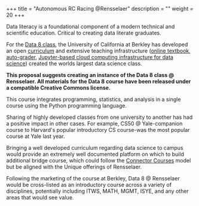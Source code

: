 +++
title = "Autonomous RC Racing @Rensselaer"
description = ""
weight = 20
+++


Data literacy is a foundational component of a modern technical and scientific education. Critical to creating data literate graduates.

For the [Data 8 class](http://data8.org), the University of California at Berkley has developed an open [curriculum]() and extensive teaching infrastructure ([online textbook](https://www.inferentialthinking.com), [auto-grader](https://okpy.org), [Jupyter-based cloud computing infrastructure for data science](https://github.com/jupyterhub/zero-to-jupyterhub-k8s)) created the worlds largest data science class.

**This proposal suggests creating an instance of the Data 8 class @ Rensselaer. All materials for the Data 8 course have been released under a compatible Creative Commons license.**

This course integrates programming, statistics, and analysis in a single course using the Python programming language.

Sharing of highly developed classes from one university to another has had a positive impact in other cases. For example, CS50 @ Yale-companion course to Harvard's popular introductory CS course-was the most popular course at Yale last year.

Bringing a well developed curriculum regarding data science to campus would provide an extremely well documented platform on which to build additional bridge course, which could follow the [Connector Courses](http://data.berkeley.edu/topics/connector-courses) model but be aligned with the Unique offerings of Rensselaer.

Following the marketing of the course at Berkley, Data 8 @ Rensselaer would be cross-listed as an introductory course across a variety of disciplines, potentially including ITWS, MATH, MGMT, ISYE, and any other areas that would see value.
